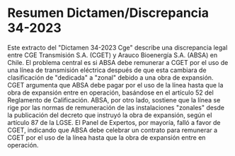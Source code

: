 # Resumen Dictamen/Discrepancia 34-2023
Este extracto del "Dictamen 34-2023 Cge" describe una discrepancia legal entre CGE Transmisión S.A. (CGET) y Arauco Bioenergía S.A. (ABSA) en Chile. El problema central es si ABSA debe remunerar a CGET por el uso de una línea de transmisión eléctrica después de que esta cambiara de clasificación de "dedicada" a "zonal" debido a una obra de expansión. CGET argumenta que ABSA debe pagar por el uso de la línea hasta que la obra de expansión entre en operación, basándose en el artículo 52 del Reglamento de Calificación. ABSA, por otro lado, sostiene que la línea se rige por las normas de remuneración de las instalaciones "zonales" desde la publicación del decreto que instruyó la obra de expansión, según el artículo 87 de la LGSE. El Panel de Expertos, por mayoría, falló a favor de CGET, indicando que ABSA debe celebrar un contrato para remunerar a CGET por el uso de la línea hasta que la obra de expansión entre en operación.